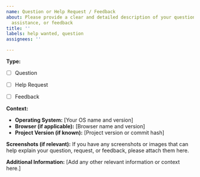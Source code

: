 ```yaml
---
name: Question or Help Request / Feedback
about: Please provide a clear and detailed description of your question, request for
  assistance, or feedback
title: ''
labels: help wanted, question
assignees: ''

---
```


**Type:** 
- [ ] Question
- [ ] Help Request
- [ ] Feedback


**Context:**
- **Operating System:** [Your OS name and version]
- **Browser (if applicable):** [Browser name and version]
- **Project Version (if known):** [Project version or commit hash]

**Screenshots (if relevant):**
If you have any screenshots or images that can help explain your question, request, or feedback, please attach them here.

**Additional Information:**
[Add any other relevant information or context here.]
